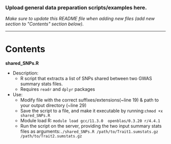 ### Upload general data preparation scripts/examples here. 

*Make sure to update this README file when adding new files (add new section to "Contents" section below).*
******

# Contents

**shared_SNPs.R**
* Description:
   + R script that extracts a list of SNPs shared between two GWAS summary stats files.
   + Requires `readr` and `dplyr` packages
* Use:
   + Modify file with the correct suffixes/extensions(~line 19) & path to your output directory (~line 29)
   + Save the script to a file, and make it executable by running:`chmod +x shared_SNPs.R`
   + Module load R: `module load gcc/11.3.0  openblas/0.3.20 r/4.4.1`
   + Run the script on the server, providing the two input summary stats files as arguments:`./shared_SNPs.R /path/to/Trait1.sumstats.gz /path/to/Trait2.sumstats.gz`

